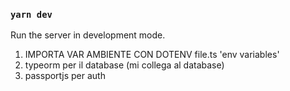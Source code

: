 ### `yarn dev`
Run the server in development mode.

1.  IMPORTA VAR AMBIENTE CON DOTENV file.ts 'env variables'
2.  typeorm per il database (mi collega al database)
3.  passportjs per auth 

